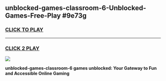 
## unblocked-games-classroom-6-Unblocked-Games-Free-Play #9e73g
<h3>
<a href="https://us.freeplayer.one?title=unblocked-games-classroom-6&ref=9M">CLICK TO PLAY</a></h3>
<hr>

<h3>
<a href="https://us.freeplayer.one?title=unblocked-games-classroom-6&ref=9M">CLICK 2 PLAY</a>
  
</h3>

<a href="https://us.freeplayer.one?title=unblocked-games-classroom-6&ref=9M"><img src="https://clearcache.store/games.png"></a>


**unblocked-games-classroom-6 games unblocked: Your Gateway to Fun and Accessible Online Gaming**

